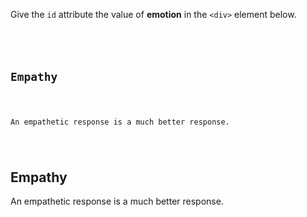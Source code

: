 Give the `id` attribute the value of **emotion** in the `<div>` element below.

<Editor lang="html" type="exercise">
<code>
<div>
  <h2>Empathy</h2>
  <p>An empathetic response is a much better response.</p>
</div>
</code>

<solution>
<div id="emotion">
  <h2>Empathy</h2>
  <p>An empathetic response is a much better response.</p>
</div>
</solution>
</Editor>